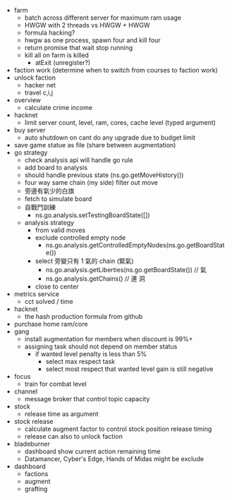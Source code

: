 - farm
  - batch across different server for maximum ram usage
  - HWGW with 2 threads vs HWGW + HWGW
  - formula hacking?
  - hwgw as one process, spawn four and kill four
  - return promise that wait stop running
  - kill all on farm is killed
    - atExit (unregister?)
- faction work (determine when to switch from courses to faction work)
- unlock faction
  - hacker net
  - travel c,i,j
- overview
  - calculate crime income
- hacknet
  - limit server count, level, ram, cores, cache level (typed argument)
- buy server
  - auto shutdown on cant do any upgrade due to budget limit
- save game statue as file (share between augmentation)
- go strategy
  - check analysis api will handle go rule
  - add board to analysis
  - should handle previous state (ns.go.getMoveHistory())
  - four way same chain (my side) filter out move
  - 旁邊有氣少的白旗
  - fetch to simulate board
  - 自戰鬥訓練
    - ns.go.analysis.setTestingBoardState([])
  - analysis strategy
    - from valid moves
    - exclude controlled empty node
      - ns.go.analysis.getControlledEmptyNodes(ns.go.getBoardState())
    - select 旁變只有 1 氣的 chain (緊氣)
      - ns.go.analysis.getLiberties(ns.go.getBoardState()) // 氣
      - ns.go.analysis.getChains() // 連 洞
    - close to center
- metrics service
  - cct solved / time
- hacknet
  - the hash production formula from github
- purchase home ram/core
- gang
  - install augmentation for members when discount is 99%+
  - assigning task should not depend on member status
    - if wanted level penalty is less than 5%
      - select max respect task
      - select most respect that wanted level gain is still negative
- focus
  - train for combat level
- channel
  - message broker that control topic capacity
- stock
  - release time as argument
- stock release
  - calculate augment factor to control stock position release timing
  - release can also to unlock faction
- bladeburner
  - dashboard show current action remaining time
  - Datamancer, Cyber's Edge, Hands of Midas might be exclude
- dashboard
  - factions
  - augment
  - grafting
